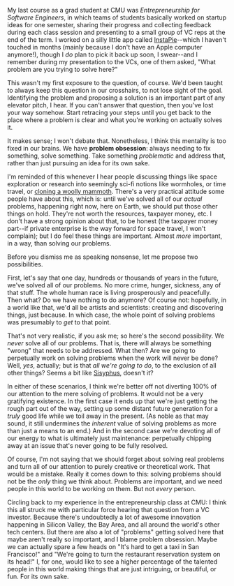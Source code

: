 My last course as a grad student at CMU was *Entrepreneurship for Software Engineers*, in which teams of students basically worked on startup ideas for one semester, sharing their progress and collecting feedback during each class session and presenting to a small group of VC reps at the end of the term. I worked on a silly little app called [InstaPie](http://www.instapie.net)--which I haven't touched in months (mainly because I don't have an Apple computer anymore!), though I *do* plan to pick it back up soon, I swear--and I remember during my presentation to the VCs, one of them asked, "What problem are you trying to solve here?"

This wasn't my first exposure to the question, of course. We'd been taught to always keep this question in our crosshairs, to not lose sight of the goal. Identifying the problem and proposing a solution is an important part of any elevator pitch, I hear. If you can't answer that question, then you've lost your way somehow. Start retracing your steps until you get back to the place where a problem is clear and what you're working on actually solves it.

It makes sense; I won't debate that. Nonetheless, I think this mentality is too fixed in our brains. We have **problem obsession**: always needing to fix something, solve something. Take something *problematic* and address that, rather than just pursuing an idea for its own sake.

I'm reminded of this whenever I hear people discussing things like space exploration or research into seemingly sci-fi notions like wormholes, or time travel, or [cloning a woolly mammoth](http://www.npr.org/blogs/thetwo-way/2013/05/31/187581614/report-of-liquid-woolly-mammoth-blood-prompts-clone-talk). There's a very practical attitude some people have about this, which is: until we've solved all of our *actual* problems, happening right now, here on Earth, we should put those other things on hold. They're not worth the resources, taxpayer money, etc. I don't have a strong opinion about that, to be honest (the taxpayer money part--if private enterprise is the way forward for space travel, I won't complain); but I do feel these things are important. Almost *more* important, in a way, than solving our problems.

Before you dismiss me as speaking nonsense, let me propose two possibilities.

First, let's say that one day, hundreds or thousands of years in the future, we've solved all of our problems. No more crime, hunger, sickness, any of that stuff. The whole human race is living prosperously and peacefully. Then what? Do we have nothing to do anymore? Of course not: hopefully, in a world like that, we'd all be artists and scientists: creating and discovering things, just because. In which case, the whole point of solving problems was presumably to *get* to that point.

That's not very realistic, if you ask me; so here's the second possibility. We *never* solve all of our problems. That is, there will always be something "wrong" that needs to be addressed. What then? Are we going to perpetually work on solving problems when the work will never be done? Well, *yes*, actually; but is that *all we're going to do*, to the exclusion of all other things? Seems a bit like [Sisyphus](https://en.wikipedia.org/wiki/Sisyphus), doesn't it?

In either of these scenarios, I think we're better off not diverting 100% of our attention to the mere solving of problems. It would not be a very gratifying existence. In the first case it ends up that we're just getting the rough part out of the way, setting up some distant future generation for a *truly* good life while we toil away in the present. (As noble as that may sound, it still undermines the *inherent* value of solving problems as more than just a means to an end.) And in the second case we're devoting all of our energy to what is ultimately just maintenance: perpetually chipping away at an issue that's never going to be fully resolved.

Of course, I'm not saying that we should forget about solving real problems and turn all of our attention to purely creative or theoretical work. That would be a mistake. Really it comes down to this: solving problems should not be the *only* thing we think about. Problems are important, and we need people in this world to be working on them. But not *every* person.

Circling back to my experience in the entrepreneurship class at CMU: I think this all struck me with particular force hearing that question from a VC investor. Because there's undoubtedly a lot of awesome innovation happening in Silicon Valley, the Bay Area, and all around the world's other tech centers. But there are also a lot of "problems" getting solved here that maybe aren't really so important, and I blame problem obsession. Maybe we can actually spare a few heads on "It's hard to get a taxi in San Francisco!" and "We're going to turn the restaurant reservation system on its head!" I, for one, would like to see a higher percentage of the talented people in this world making things that are just intriguing, or beautiful, or fun. For its own sake.
